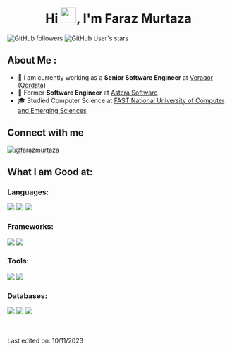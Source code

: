 <h1 align="center">
    Hi <img src="https://media.giphy.com/media/hvRJCLFzcasrR4ia7z/giphy.gif" width="35">, I'm Faraz Murtaza
</h1>

![GitHub followers](https://img.shields.io/github/followers/farazmurtaza?style=social) 
![GitHub User's stars](https://img.shields.io/github/stars/farazmurtaza?style=social) 

## About Me :

- 🏢 I am currently working as a **Senior Software Engineer** at [Veraqor (Qordata)](https://www.veraqor.io/)
- 🏢 Former **Software Engineer** at [Astera Software](https://www.astera.com/)
- 🎓 Studied Computer Science at [FAST National University of Computer and Emerging Sciences](https://www.nu.edu.pk/)

## Connect with me
[![@farazmurtaza](https://img.icons8.com/fluency/48/000000/linkedin.png "@farazmurtaza")](https://www.linkedin.com/in/farazmurtaza/) 

## What I am Good at:

### Languages:
<img src="https://img.icons8.com/color/48/000000/c-sharp-logo.png"/> <img 
src="https://img.icons8.com/color/48/000000/java-coffee-cup-logo--v1.png"/> <img 
src="https://img.icons8.com/color/48/000000/javascript--v1.png"/> 

### Frameworks:
<img src="https://img.icons8.com/color/48/000000/net-framework.png"/> <img 
src="https://img.icons8.com/office/48/000000/react.png"/> 

### Tools:
<img src="https://img.icons8.com/color/48/000000/git.png"/> <img 
src="https://img.icons8.com/color/48/000000/npm.png"/>

### Databases:
<img src="https://img.icons8.com/color/48/000000/mongodb.png"/> <img 
src="https://img.icons8.com/color/48/000000/firebase.png"/> <img 
src="https://img.icons8.com/color/48/000000/mysql-logo.png"/>

<br>
<br>
Last edited on: 10/11/2023